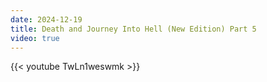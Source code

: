 ```yaml
---
date: 2024-12-19
title: Death and Journey Into Hell (New Edition) Part 5
video: true
---
```



{{< youtube TwLn1weswmk >}}

